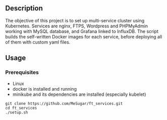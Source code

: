 ## Description
The objective of this project is to set up multi-service cluster using Kubernetes. Services are nginx, FTPS, Wordpress and PHPMyAdmin working with MySQL database, and Grafana linked to InfluxDB. The script builds the self-written Docker images for each service, before deploying all of them with custom yaml files.

## Usage

### Prerequisites
- Linux
- docker is installed and running
- minikube and its dependencies are installed (especially kubelet)
```
git clone https://github.com/MeSugar/ft_services.git
cd ft_services
./setup.sh
```
